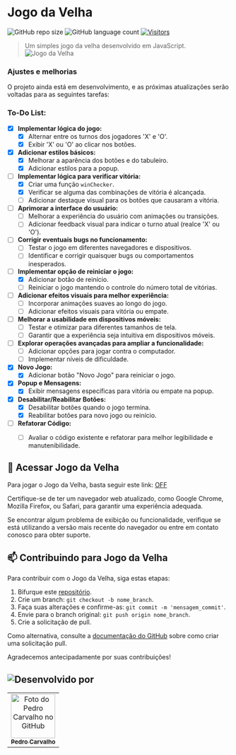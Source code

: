 # Jogo da Velha
![GitHub repo size](https://img.shields.io/github/repo-size/pedrocarvh/jogo-da-velha?style=for-the-badge&label=Repo+Size&width=100)
![GitHub language count](https://img.shields.io/github/languages/count/pedrocarvh/jogo-da-velha?style=for-the-badge&label=Language+Count&width=100)
[![Visitors](https://api.visitorbadge.io/api/visitors?path=https%3A%2F%2Fgithub.com%2Fpedrocarvh%2Fjogo-da-velha&countColor=%23007ec6&labelStyle=upper)](https://visitorbadge.io/status?path=https%3A%2F%2Fgithub.com%2Fpedrocarvh%2Fjogo-da-velha)

> Um simples jogo da velha desenvolvido em JavaScript.
![Jogo da Velha](https://github.com/pedrocarvh/jogo-da-velha/jogodavelha.png)

### Ajustes e melhorias

O projeto ainda está em desenvolvimento, e as próximas atualizações serão voltadas para as seguintes tarefas:

### To-Do List:

- [x] **Implementar lógica do jogo:**
  - [x] Alternar entre os turnos dos jogadores 'X' e 'O'.
  - [x] Exibir 'X' ou 'O' ao clicar nos botões.

- [x] **Adicionar estilos básicos:**
  - [x] Melhorar a aparência dos botões e do tabuleiro.
  - [x] Adicionar estilos para a popup.

- [ ] **Implementar lógica para verificar vitória:**
  - [x] Criar uma função `winChecker`.
  - [x] Verificar se alguma das combinações de vitória é alcançada.
  - [ ] Adicionar destaque visual para os botões que causaram a vitória.

- [ ] **Aprimorar a interface do usuário:**
  - [ ] Melhorar a experiência do usuário com animações ou transições.
  - [ ] Adicionar feedback visual para indicar o turno atual (realce 'X' ou 'O').

- [ ] **Corrigir eventuais bugs no funcionamento:**
  - [ ] Testar o jogo em diferentes navegadores e dispositivos.
  - [ ] Identificar e corrigir quaisquer bugs ou comportamentos inesperados.

- [ ] **Implementar opção de reiniciar o jogo:**
  - [x] Adicionar botão de reinício.
  - [ ] Reiniciar o jogo mantendo o controle do número total de vitórias.

- [ ] **Adicionar efeitos visuais para melhor experiência:**
  - [ ] Incorporar animações suaves ao longo do jogo.
  - [ ] Adicionar efeitos visuais para vitória ou empate.

- [ ] **Melhorar a usabilidade em dispositivos móveis:**
  - [ ] Testar e otimizar para diferentes tamanhos de tela.
  - [ ] Garantir que a experiência seja intuitiva em dispositivos móveis.

- [ ] **Explorar operações avançadas para ampliar a funcionalidade:**
  - [ ] Adicionar opções para jogar contra o computador.
  - [ ] Implementar níveis de dificuldade.

- [x] **Novo Jogo:**
  - [x] Adicionar botão "Novo Jogo" para reiniciar o jogo.

- [x] **Popup e Mensagens:**
  - [x] Exibir mensagens específicas para vitória ou empate na popup.

- [x] **Desabilitar/Reabilitar Botões:**
  - [x] Desabilitar botões quando o jogo termina.
  - [x] Reabilitar botões para novo jogo ou reinício.

- [ ] **Refatorar Código:**
  - [ ] Avaliar o código existente e refatorar para melhor legibilidade e manutenibilidade.


## 🚀 Acessar Jogo da Velha

Para jogar o Jogo da Velha, basta seguir este link: [OFF](https://pedrocarvh-jogo-da-velha.netlify.app/)

Certifique-se de ter um navegador web atualizado, como Google Chrome, Mozilla Firefox, ou Safari, para garantir uma experiência adequada.

Se encontrar algum problema de exibição ou funcionalidade, verifique se está utilizando a versão mais recente do navegador ou entre em contato conosco para obter suporte.

## 📫 Contribuindo para Jogo da Velha

Para contribuir com o Jogo da Velha, siga estas etapas:

1. Bifurque este [repositório](https://github.com/pedrocarvh/jogo-da-velha).
2. Crie um branch: `git checkout -b nome_branch`.
3. Faça suas alterações e confirme-as: `git commit -m 'mensagem_commit'`.
4. Envie para o branch original: `git push origin nome_branch`.
5. Crie a solicitação de pull.

Como alternativa, consulte a [documentação do GitHub](https://docs.github.com/pt/free-pro-team@latest/github/collaborating-with-issues-and-pull-requests/about-pull-requests) sobre como criar uma solicitação pull.

Agradecemos antecipadamente por suas contribuições!

## ![Desenvolvido por](https://img.shields.io/badge/Desenvolvido%20por-Pedro%20Carvalho-brightgreen?style=for-the-badge)

<table>
  <tr>
    <td align="center">
      <a href="https://github.com/pedrocarvh" title="Perfil do Pedro Carvalho no GitHub">
        <img src="https://avatars.githubusercontent.com/u/74374314" width="100px;" alt="Foto do Pedro Carvalho no GitHub"/><br>
        <sub>
          <b>Pedro Carvalho</b>
        </sub>
      </a>
    </td>
  </tr>
</table>
